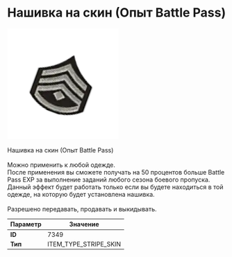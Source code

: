 # Нашивка на скин (Опыт Battle Pass)

![Item Image](../img/7349.webp?raw=true)

Нашивка на скин (Опыт Battle Pass)<br><br>Можно применить к любой одежде.<br>После применения вы сможете получать на 50 процентов больше Battle Pass EXP за выполнение заданий любого сезона боевого пропуска.<br>Данный эффект будет работать только если вы будете находиться в той одежде, на которую будет установлена нашивка.<br><br>Разрешено передавать, продавать и выкидывать.


| Параметр | Значение |
|----------|----------|
| **ID** | 7349 |
| **Тип** | ITEM_TYPE_STRIPE_SKIN |

